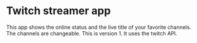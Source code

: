# Twitch streamer app
This app shows the online status and the live title of your favorite channels. The channels are changeable. This is version 1. It uses the twitch API.
